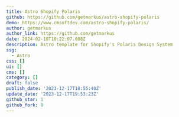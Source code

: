 ```yaml
---
title: Astro Shopify Polaris
github: https://github.com/getmarkus/astro-shopify-polaris
demo: https://www.cmsoftdev.com/astro-shopify-polaris/
author: getmarkus
author_link: https://github.com/getmarkus
date: 2024-02-18T10:22:07.608Z
description: Astro template for Shopify's Polaris Design System
ssg:
  - Astro
css: []
ui: []
cms: []
category: []
draft: false
publish_date: '2023-12-17T18:55:40Z'
update_date: '2023-12-17T19:53:23Z'
github_star: 1
github_fork: 0
---
```

